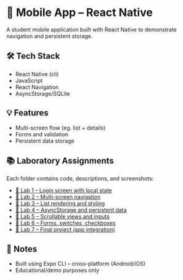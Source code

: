 # 📱 Mobile App – React Native

A student mobile application built with React Native to demonstrate navigation and persistent storage.

## 🛠️ Tech Stack

- React Native (cli)
- JavaScript
- React Navigation
- AsyncStorage/SQLite

## 💡 Features

- Multi-screen flow (eg. list + details)
- Forms and validation
- Persistent data storage

## 📚 Laboratory Assignments

Each folder contains code, descriptions, and screenshots:

- [🔗 Lab 1 – Login screen with local state](https://github.com/Reszke97/aplikacje-mobilne-Reszke-185IC/tree/master/lab1/Kalkulator%20CLI/kalkulator)
- [🔗 Lab 2 – Multi-screen navigation](https://github.com/Reszke97/aplikacje-mobilne-Reszke-185IC/tree/master/lab2)
- [🔗 Lab 3 – List rendering and styling](https://github.com/Reszke97/aplikacje-mobilne-Reszke-185IC/tree/master/lab3)
- [🔗 Lab 4 – AsyncStorage and persistent data](https://github.com/Reszke97/aplikacje-mobilne-Reszke-185IC/tree/master/lab4)
- [🔗 Lab 5 – Scrollable views and inputs](https://github.com/Reszke97/aplikacje-mobilne-Reszke-185IC/tree/master/lab5)
- [🔗 Lab 6 – Forms, switches, checkboxes](https://github.com/Reszke97/aplikacje-mobilne-Reszke-185IC/tree/master/lab6)
- [🔗 Lab 7 – Final project (app integration)](https://github.com/Reszke97/aplikacje-mobilne-Reszke-185IC/tree/master/lab7)

## 🧠 Notes

- Built using Expo CLI – cross-platform (Android/iOS)
- Educational/demo purposes only
